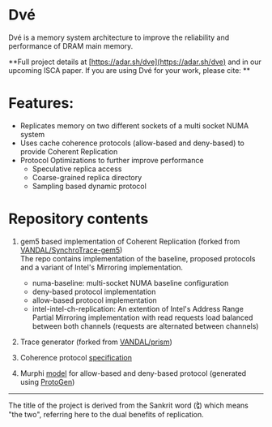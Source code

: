 

# Dvé

Dvé is a memory system architecture to improve the reliability and performance of DRAM main memory. 

**Full project details at [https://adar.sh/dve](https://adar.sh/dve) and in our upcoming ISCA paper. If you are using Dvé for your work, please cite: **

# Features:
- Replicates memory on two different sockets of a multi socket NUMA system
- Uses cache coherence protocols (allow-based and deny-based) to provide Coherent Replication
- Protocol Optimizations to further improve performance 
	- Speculative replica access
	- Coarse-grained replica directory
	- Sampling based dynamic protocol


# Repository contents
1.  gem5 based implementation of Coherent Replication (forked from [VANDAL/SynchroTrace-gem5](https://github.com/VANDAL/SynchroTrace-gem5))\
	The repo contains implementation of the baseline, proposed protocols and a variant of Intel's Mirroring implementation.
	 - numa-baseline: multi-socket NUMA baseline configuration
	 - deny-based protocol implementation
	 - allow-based protocol implementation
	 - intel-intel-ch-replication: An extention of Intel's Address Range Partial Mirroring implementation with read requests load balanced between both channels (requests are alternated between channels)

2. Trace generator (forked from [VANDAL/prism](https://github.com/VANDAL/prism))

3. Coherence protocol [specification](https://github.com/adarshpatil/dve/blob/master/Dve-ISCA21-Appendix.pdf) 

4. Murphi [model]() for allow-based and deny-based protocol (generated using [ProtoGen](https://github.com/icsa-caps/ProtoGen))

--------------------------------------------------------------
The title of the project is derived from the Sankrit word (द्वे) which means "the two",
referring here to the dual benefits of replication.
